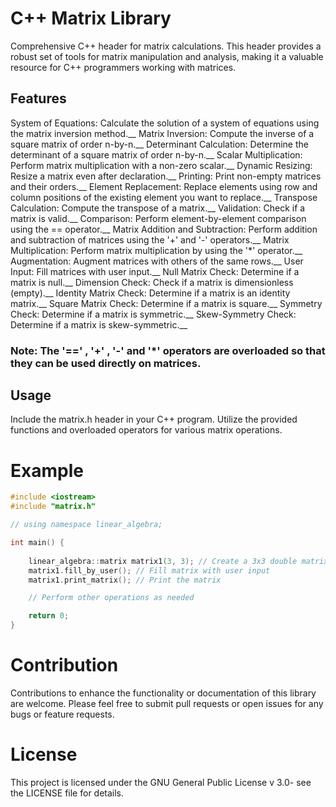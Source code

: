 # C++ Matrix Library
Comprehensive C++ header for matrix calculations. This header provides a robust set of tools for matrix manipulation and analysis, making it a valuable resource for C++ programmers working with matrices.

## Features
System of Equations: Calculate the solution of a system of equations using the matrix inversion method.__
Matrix Inversion: Compute the inverse of a square matrix of order n-by-n.__
Determinant Calculation: Determine the determinant of a square matrix of order n-by-n.__
Scalar Multiplication: Perform matrix multiplication with a non-zero scalar.__
Dynamic Resizing: Resize a matrix even after declaration.__
Printing: Print non-empty matrices and their orders.__
Element Replacement: Replace elements using row and column positions of the existing element you want to replace.__
Transpose Calculation: Compute the transpose of a matrix.__
Validation: Check if a matrix is valid.__
Comparison: Perform element-by-element comparison using the == operator.__
Matrix Addition and Subtraction: Perform addition and subtraction of matrices using the '+' and '-' operators.__
Matrix Multiplication: Perform matrix multiplication by using the '*' operator.__
Augmentation: Augment matrices with others of the same rows.__
User Input: Fill matrices with user input.__
Null Matrix Check: Determine if a matrix is null.__
Dimension Check: Check if a matrix is dimensionless (empty).__
Identity Matrix Check: Determine if a matrix is an identity matrix.__
Square Matrix Check: Determine if a matrix is square.__
Symmetry Check: Determine if a matrix is symmetric.__
Skew-Symmetry Check: Determine if a matrix is skew-symmetric.__
### Note: The '==' , '+' , '-' and '*' operators are overloaded so that they can be used directly on matrices.

## Usage

Include the matrix.h header in your C++ program.
Utilize the provided functions and overloaded operators for various matrix operations.

# Example
```cpp
#include <iostream>
#include "matrix.h"

// using namespace linear_algebra;

int main() {
    
    linear_algebra::matrix matrix1(3, 3); // Create a 3x3 double matrix
    matrix1.fill_by_user(); // Fill matrix with user input
    matrix1.print_matrix(); // Print the matrix

    // Perform other operations as needed

    return 0;
}
```

# Contribution
Contributions to enhance the functionality or documentation of this library are welcome. Please feel free to submit pull requests or open issues for any bugs or feature requests.

# License
This project is licensed under the GNU General Public License v 3.0- see the LICENSE file for details.
